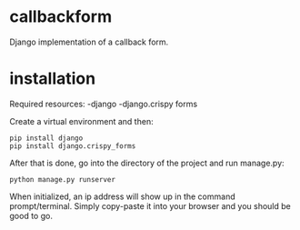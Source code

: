 # callbackform

Django implementation of a callback form.

# installation
Required resources:
-django
-django.crispy forms
 
Create a virtual environment and then:
 ```
 pip install django
 pip install django.crispy_forms

```
After that is done, go into the directory of the project and run manage.py:
```
python manage.py runserver
```
When initialized, an ip address will show up in the command prompt/terminal. Simply copy-paste it into your browser and you should be good to go.
